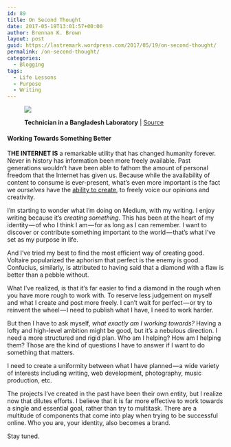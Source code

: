 ```yaml
---
id: 89
title: On Second Thought
date: 2017-05-19T13:01:57+00:00
author: Brennan K. Brown
layout: post
guid: https://lastremark.wordpress.com/2017/05/19/on-second-thought/
permalink: /on-second-thought/
categories:
  - Blogging
tags:
  - Life Lessons
  - Purpose
  - Writing
---
```


<figure class="wp-caption"> 

<img data-width="3118" data-height="1921" src="https://cdn-images-1.medium.com/max/2560/1*EIr-FykPoWQCDky-BXYRlA.jpeg" /> <figcaption class="wp-caption-text"><b>Technician in a Bangladesh Laboratory</b> | <a href="https://pixnio.com/vintage-photography/history-photography-pictures/technician-in-a-bangladesh-laboratory-who-was-in-the-process-of-creating-smallpox-vaccine" target="_blank" rel="noopener noreferrer">Source</a></figcaption></figure> 

#### Working Towards Something Better

<span>T</span><b>HE INTERNET IS</b> a remarkable utility that has changed humanity forever. Never in history has information been more freely available. Past generations wouldn’t have been able to fathom the amount of personal freedom that the Internet has given us. Because while the availability of content to consume is ever-present, what’s even more important is the fact we _ourselves_ have the <a href="https://medium.com/@brennanbrown/how-to-blog-379fb5eee26f%5C" target="_blank" rel="noopener noreferrer">ability to create</a>, to freely voice our opinions and creativity.

I’m starting to wonder what I’m doing on Medium, with my writing. I enjoy writing because it’s _creating something_. This has been at the heart of my identity — of who I think I am — for as long as I can remember. I want to discover or contribute something important to the world — that’s what I’ve set as my purpose in life.

And I’ve tried my best to find the most efficient way of creating good. Voltaire popularized the aphorism that perfect is the enemy is good. Confucius, similarly, is attributed to having said that a diamond with a flaw is better than a pebble without.

What I’ve realized, is that it’s far easier to find a diamond in the rough when you have more rough to work with. To reserve less judgement on myself and what I create and post more freely. I can’t wait for perfect — or try to reinvent the wheel — I need to publish what I have, I need to work harder.

But then I have to ask myself, _what exactly am I working towards?_ Having a lofty and high-level ambition might be good, but it’s a nebulous direction. I need a more structured and rigid plan. Who am I helping? How am I helping them? Those are the kind of questions I have to answer if I want to do something that matters.

I need to create a uniformity between what I have planned — a wide variety of interests including writing, web development, photography, music production, etc.

The projects I’ve created in the past have been their own entity, but I realize now that dilutes efforts. I believe that it is far more effective to work towards a single and essential goal, rather than try to multitask. There are a multitude of components that come into play when trying to be successful online. Who you are, your identity, also becomes a brand.

Stay tuned.